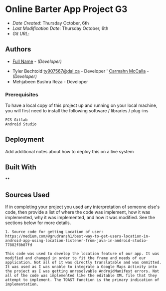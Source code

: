 # Online Barter App Project G3


* *Date Created*: Thursday October, 6th
* *Last Modification Date*: Thursday October, 6th
* *Git URL*:

## Authors

* [Full Name](email@dal.ca) - *(Developer)*
- Tyler Bechtold ty907567@dal.ca - Developer
' [Carmahn McCalla](cmccalla@dal.ca) - *(Developer)*
- Mehjabeen Bushra Reza - Developer

### Prerequisites

To have a local copy of this project up and running on your local machine, you will first need to install the following software / libraries / plug-ins

```
FCS Gitlab
Android Studio

```

## Deployment

Add additional notes about how to deploy this on a live system

## Built With

<!--- Provide a list of the frameworks used to build this application, your list should include the name of the framework used, the url where the framework is available for download and what the framework was used for, see the example below --->



**

## Sources Used

If in completing your project you used any interpretation of someone else's code, then provide a list of where the code was implement, how it was implemented, why it was implemented, and how it was modified. See the sections below for more details.



```
1. Source code for getting Location of user: https://medium.com/@grudransh1/best-way-to-get-users-location-in-android-app-using-location-listener-from-java-in-android-studio-77882f8b87fd

This code was used to develop the location feature of our app. It was modified and changed in order to fit the frame and needs of our application. Not all of it was directly translatable and was ommitted. It was used as I was unable to integrate a Google Maps Activity into the project as I was getting unresolvable AndroidManifest errors. Not all of the code was implemented like the editable XML file that they attempt to implement. The TOAST function is the primary indication of implementation.


```

